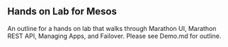 ## Hands on Lab for Mesos

An outline for a hands on lab that walks through Marathon UI, Marathon REST API, Managing Apps, and Failover. Please see Demo.md for outline. 
